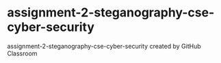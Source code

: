 # assignment-2-steganography-cse-cyber-security
assignment-2-steganography-cse-cyber-security created by GitHub Classroom
